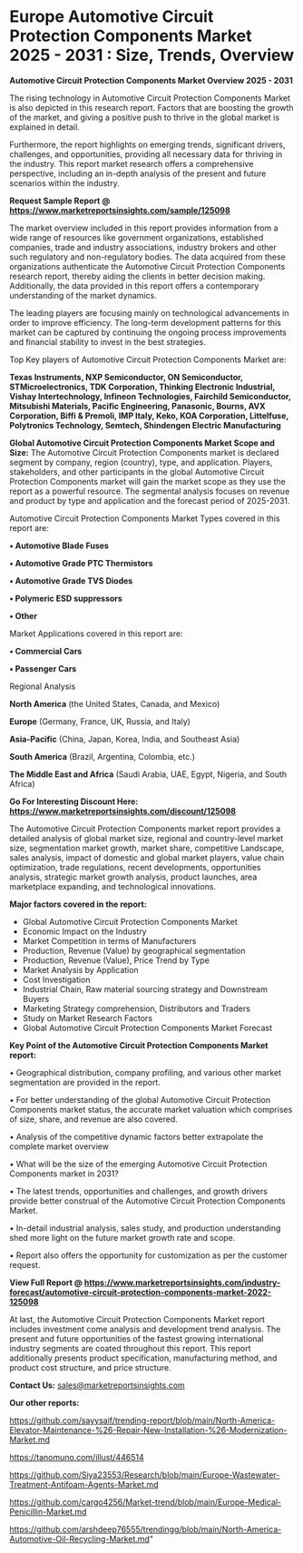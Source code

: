  # Europe Automotive Circuit Protection Components Market 2025 - 2031 : Size, Trends, Overview

<Strong> Automotive Circuit Protection Components Market Overview 2025 - 2031</strong>

The rising technology in Automotive Circuit Protection Components Market is also depicted in this research report. Factors that are boosting the growth of the market, and giving a positive push to thrive in the global market is explained in detail.

Furthermore, the report highlights on emerging trends, significant drivers, challenges, and opportunities, providing all necessary data for thriving in the industry. This report market research offers a comprehensive perspective, including an in-depth analysis of the present and future scenarios within the industry.

<strong>Request Sample Report @ <a href=https://www.marketreportsinsights.com/sample/125098>https://www.marketreportsinsights.com/sample/125098</a></strong>

The market overview included in this report provides information from a wide range of resources like government organizations, established companies, trade and industry associations, industry brokers and other such regulatory and non-regulatory bodies. The data acquired from these organizations authenticate the Automotive Circuit Protection Components research report, thereby aiding the clients in better decision making. Additionally, the data provided in this report offers a contemporary understanding of the market dynamics.

The leading players are focusing mainly on technological advancements in order to improve efficiency. The long-term development patterns for this market can be captured by continuing the ongoing process improvements and financial stability to invest in the best strategies.

Top Key players of Automotive Circuit Protection Components Market are:

<strong>Texas Instruments, NXP Semiconductor, ON Semiconductor, STMicroelectronics, TDK Corporation, Thinking Electronic Industrial, Vishay Intertechnology, Infineon Technologies, Fairchild Semiconductor, Mitsubishi Materials, Pacific Engineering, Panasonic, Bourns, AVX Corporation, Biffi & Premoli, IMP Italy, Keko, KOA Corporation, Littelfuse, Polytronics Technology, Semtech, Shindengen Electric Manufacturing</strong>

<strong><b>Global Automotive Circuit Protection Components Market Scope and Size:</b></strong>
The Automotive Circuit Protection Components market is declared segment by company, region (country), type, and application. Players, stakeholders, and other participants in the global Automotive Circuit Protection Components market will gain the market scope as they use the report as a powerful resource. The segmental analysis focuses on revenue and product by type and application and the forecast period of 2025-2031.

Automotive Circuit Protection Components Market Types covered in this report are:

<strong>• Automotive Blade Fuses

• Automotive Grade PTC Thermistors

• Automotive Grade TVS Diodes

• Polymeric ESD suppressors

• Other</strong>

Market Applications covered in this report are:

<strong>• Commercial Cars

• Passenger Cars</strong> 

Regional Analysis

<strong>North America</strong> (the United States, Canada, and Mexico)

<strong>Europe</strong> (Germany, France, UK, Russia, and Italy)

<strong>Asia-Pacific</strong> (China, Japan, Korea, India, and Southeast Asia)

<strong>South America</strong> (Brazil, Argentina, Colombia, etc.)

<strong>The Middle East and Africa</strong> (Saudi Arabia, UAE, Egypt, Nigeria, and South Africa)

<strong>Go For Interesting Discount Here: <a href=https://www.marketreportsinsights.com/discount/125098>https://www.marketreportsinsights.com/discount/125098</a></strong>

The Automotive Circuit Protection Components market report provides a detailed analysis of global market size, regional and country-level market size, segmentation market growth, market share, competitive Landscape, sales analysis, impact of domestic and global market players, value chain optimization, trade regulations, recent developments, opportunities analysis, strategic market growth analysis, product launches, area marketplace expanding, and technological innovations.

<strong><b>Major factors covered in the report:</b></strong>
<ul>
  <li>Global Automotive Circuit Protection Components Market </li>
  <li>Economic Impact on the Industry</li>
  <li>Market Competition in terms of Manufacturers</li>
  <li>Production, Revenue (Value) by geographical segmentation</li>
  <li>Production, Revenue (Value), Price Trend by Type</li>
  <li>Market Analysis by Application</li>
  <li>Cost Investigation</li>
  <li>Industrial Chain, Raw material sourcing strategy and Downstream Buyers</li>
  <li>Marketing Strategy comprehension, Distributors and Traders</li>
  <li>Study on Market Research Factors</li>
  <li>Global Automotive Circuit Protection Components Market Forecast</li>
</ul>

<strong><b>Key Point of the Automotive Circuit Protection Components Market report:</b></strong>

• Geographical distribution, company profiling, and various other market segmentation are provided in the report.

• For better understanding of the global Automotive Circuit Protection Components market status, the accurate market valuation which comprises of size, share, and revenue are also covered.

• Analysis of the competitive dynamic factors better extrapolate the complete market overview

• What will be the size of the emerging Automotive Circuit Protection Components market in 2031?

• The latest trends, opportunities and challenges, and growth drivers provide better construal of the Automotive Circuit Protection Components Market.

• In-detail industrial analysis, sales study, and production understanding shed more light on the future market growth rate and scope.

• Report also offers the opportunity for customization as per the customer request.

<strong><b>View Full Report @ <a href=https://www.marketreportsinsights.com/industry-forecast/automotive-circuit-protection-components-market-2022-125098>https://www.marketreportsinsights.com/industry-forecast/automotive-circuit-protection-components-market-2022-125098</a></b></strong>


At last, the Automotive Circuit Protection Components Market report includes investment come analysis and development trend analysis. The present and future opportunities of the fastest growing international industry segments are coated throughout this report. This report additionally presents product specification, manufacturing method, and product cost structure, and price structure.

<strong>Contact Us:</strong>
sales@marketreportsinsights.com

<strong>Our other reports:</strong>

<a href=https://github.com/sayysaif/trending-report/blob/main/North-America-Elevator-Maintenance-%26-Repair-New-Installation-%26-Modernization-Market.md>https://github.com/sayysaif/trending-report/blob/main/North-America-Elevator-Maintenance-%26-Repair-New-Installation-%26-Modernization-Market.md</a>

<a href=https://tanomuno.com/illust/446514>https://tanomuno.com/illust/446514</a>

<a href=https://github.com/Siya23553/Research/blob/main/Europe-Wastewater-Treatment-Antifoam-Agents-Market.md>https://github.com/Siya23553/Research/blob/main/Europe-Wastewater-Treatment-Antifoam-Agents-Market.md</a>

<a href=https://github.com/cargo4256/Market-trend/blob/main/Europe-Medical-Penicillin-Market.md>https://github.com/cargo4256/Market-trend/blob/main/Europe-Medical-Penicillin-Market.md</a>

<a href=https://github.com/arshdeep76555/trendingg/blob/main/North-America-Automotive-Oil-Recycling-Market.md>https://github.com/arshdeep76555/trendingg/blob/main/North-America-Automotive-Oil-Recycling-Market.md</a>"
